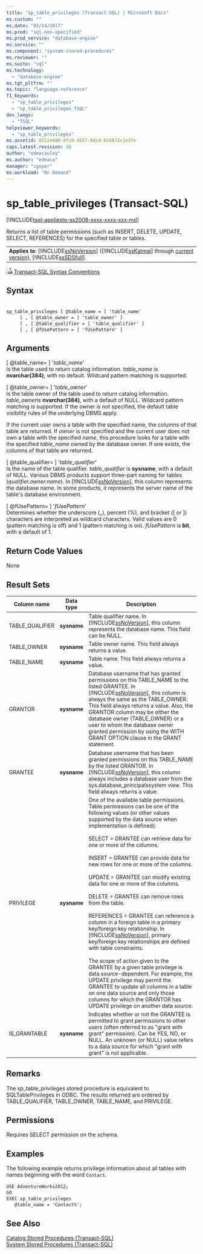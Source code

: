 ```yaml
---
title: "sp_table_privileges (Transact-SQL) | Microsoft Docs"
ms.custom: ""
ms.date: "03/14/2017"
ms.prod: "sql-non-specified"
ms.prod_service: "database-engine"
ms.service: ""
ms.component: "system-stored-procedures"
ms.reviewer: ""
ms.suite: "sql"
ms.technology: 
  - "database-engine"
ms.tgt_pltfrm: ""
ms.topic: "language-reference"
f1_keywords: 
  - "sp_table_privileges"
  - "sp_table_privileges_TSQL"
dev_langs: 
  - "TSQL"
helpviewer_keywords: 
  - "sp_table_privileges"
ms.assetid: 0512e688-4fc0-4557-8dc8-016672c1e3fe
caps.latest.revision: 36
author: "edmacauley"
ms.author: "edmaca"
manager: "cguyer"
ms.workload: "On Demand"
---
```

# sp_table_privileges (Transact-SQL)
[!INCLUDE[tsql-appliesto-ss2008-xxxx-xxxx-xxx-md](../../includes/tsql-appliesto-ss2008-xxxx-xxxx-xxx-md.md)]

  Returns a list of table permissions (such as INSERT, DELETE, UPDATE, SELECT, REFERENCES) for the specified table or tables.  
  
||  
|-|  
|**Applies to**: [!INCLUDE[ssNoVersion](../../includes/ssnoversion-md.md)] ([!INCLUDE[ssKatmai](../../includes/sskatmai-md.md)] through [current version](http://go.microsoft.com/fwlink/p/?LinkId=299658)), [!INCLUDE[ssSDSfull](../../includes/sssdsfull-md.md)].|  
  
 ![Topic link icon](../../database-engine/configure-windows/media/topic-link.gif "Topic link icon") [Transact-SQL Syntax Conventions](../../t-sql/language-elements/transact-sql-syntax-conventions-transact-sql.md)  
  
## Syntax  
  
```  
  
sp_table_privileges [ @table_name = ] 'table_name'     
     [ , [ @table_owner = ] 'table_owner' ]   
     [ , [ @table_qualifier = ] 'table_qualifier' ]   
     [ , [ @fUsePattern = ] 'fUsePattern' ]  
```  
  
## Arguments  
 [ @table_name= ] '*table_name*'  
 Is the table used to return catalog information. *table_name* is **nvarchar(**384**)**, with no default. Wildcard pattern matching is supported.  
  
 [ @table_owner= ] '*table_owner*'  
 Is the table owner of the table used to return catalog information. *table_owner*is **nvarchar(**384**)**, with a default of NULL. Wildcard pattern matching is supported. If the owner is not specified, the default table visibility rules of the underlying DBMS apply.  
  
 If the current user owns a table with the specified name, the columns of that table are returned. If *owner* is not specified and the current user does not own a table with the specified *name*, this procedure looks for a table with the specified *table_name* owned by the database owner. If one exists, the columns of that table are returned.  
  
 [ @table_qualifier= ] '*table_qualifier*'  
 Is the name of the table qualifier. *table_qualifier* is **sysname**, with a default of NULL. Various DBMS products support three-part naming for tables (*qualifier.owner.name*). In [!INCLUDE[ssNoVersion](../../includes/ssnoversion-md.md)], this column represents the database name. In some products, it represents the server name of the table's database environment.  
  
 [ @fUsePattern= ] '*fUsePattern*'  
 Determines whether the underscore (_), percent (%), and bracket ([ or ]) characters are interpreted as wildcard characters. Valid values are 0 (pattern matching is off) and 1 (pattern matching is on). *fUsePattern* is **bit**, with a default of 1.  
  
## Return Code Values  
 None  
  
## Result Sets  
  
|Column name|Data type|Description|  
|-----------------|---------------|-----------------|  
|TABLE_QUALIFIER|**sysname**|Table qualifier name. In [!INCLUDE[ssNoVersion](../../includes/ssnoversion-md.md)], this column represents the database name. This field can be NULL.|  
|TABLE_OWNER|**sysname**|Table owner name. This field always returns a value.|  
|TABLE_NAME|**sysname**|Table name. This field always returns a value.|  
|GRANTOR|**sysname**|Database username that has granted permissions on this TABLE_NAME to the listed GRANTEE. In [!INCLUDE[ssNoVersion](../../includes/ssnoversion-md.md)], this column is always the same as the TABLE_OWNER. This field always returns a value. Also, the GRANTOR column may be either the database owner (TABLE_OWNER) or a user to whom the database owner granted permission by using the WITH GRANT OPTION clause in the GRANT statement.|  
|GRANTEE|**sysname**|Database username that has been granted permissions on this TABLE_NAME by the listed GRANTOR. In [!INCLUDE[ssNoVersion](../../includes/ssnoversion-md.md)], this column always includes a database user from the sys.database_principalssystem view. This field always returns a value.|  
|PRIVILEGE|**sysname**|One of the available table permissions. Table permissions can be one of the following values (or other values supported by the data source when implementation is defined):<br /><br /> SELECT = GRANTEE can retrieve data for one or more of the columns.<br /><br /> INSERT = GRANTEE can provide data for new rows for one or more of the columns.<br /><br /> UPDATE = GRANTEE can modify existing data for one or more of the columns.<br /><br /> DELETE = GRANTEE can remove rows from the table.<br /><br /> REFERENCES = GRANTEE can reference a column in a foreign table in a primary key/foreign key relationship. In [!INCLUDE[ssNoVersion](../../includes/ssnoversion-md.md)], primary key/foreign key relationships are defined with table constraints.<br /><br /> The scope of action given to the GRANTEE by a given table privilege is data source-dependent. For example, the UPDATE privilege may permit the GRANTEE to update all columns in a table on one data source and only those columns for which the GRANTOR has UPDATE privilege on another data source.|  
|IS_GRANTABLE|**sysname**|Indicates whether or not the GRANTEE is permitted to grant permissions to other users (often referred to as "grant with grant" permission). Can be YES, NO, or NULL. An unknown (or NULL) value refers to a data source for which "grant with grant" is not applicable.|  
  
## Remarks  
 The sp_table_privileges stored procedure is equivalent to SQLTablePrivileges in ODBC. The results returned are ordered by TABLE_QUALIFIER, TABLE_OWNER, TABLE_NAME, and PRIVILEGE.  
  
## Permissions  
 Requires SELECT permission on the schema.  
  
## Examples  
 The following example returns privilege information about all tables with names beginning with the word `Contact`.  
  
```  
USE AdventureWorks2012;  
GO  
EXEC sp_table_privileges   
   @table_name = 'Contact%';  
```  
  
## See Also  
 [Catalog Stored Procedures &#40;Transact-SQL&#41;](../../relational-databases/system-stored-procedures/catalog-stored-procedures-transact-sql.md)   
 [System Stored Procedures &#40;Transact-SQL&#41;](../../relational-databases/system-stored-procedures/system-stored-procedures-transact-sql.md)  
  
  
